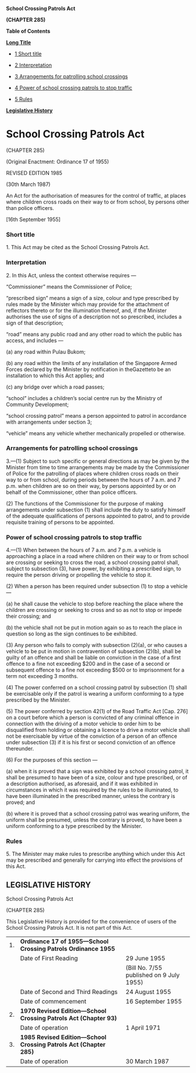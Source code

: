 **School Crossing Patrols Act**

**(CHAPTER 285)**

**Table of Contents**

[**Long Title**](#School-Crossing-Patrols-Act)

- [1 Short title](#Short-title)

- [2 Interpretation](#Interpretation)

- [3 Arrangements for patrolling school crossings](#Arrangements-for-patrolling-school-crossings)

- [4 Power of school crossing patrols to stop traffic](#Power-of-school-crossing-patrols-to-stop-traffic)

- [5 Rules](#Rules)

[**Legislative History**](#Legislative-History)

# School Crossing Patrols Act

(CHAPTER 285)

(Original Enactment: Ordinance 17 of 1955)

REVISED EDITION 1985

(30th March 1987)

An Act for the authorisation of measures for the control of traffic, at places where children cross roads on their way to or from school, by persons other than police officers.

[16th September 1955]

### Short title

1\. This Act may be cited as the School Crossing Patrols Act.

### Interpretation

2\. In this Act, unless the context otherwise requires —

“Commissioner” means the Commissioner of Police;

“prescribed sign” means a sign of a size, colour and type prescribed by rules made by the Minister which may provide for the attachment of reflectors thereto or for the illumination thereof, and, if the Minister authorises the use of signs of a description not so prescribed, includes a sign of that description;

“road” means any public road and any other road to which the public has access, and includes —

(a) any road within Pulau Bukom;

(b) any road within the limits of any installation of the Singapore Armed Forces declared by the Minister by notification in theGazetteto be an installation to which this Act applies; and

(c) any bridge over which a road passes;

“school” includes a children’s social centre run by the Ministry of Community Development;

“school crossing patrol” means a person appointed to patrol in accordance with arrangements under section 3;

“vehicle” means any vehicle whether mechanically propelled or otherwise.

### Arrangements for patrolling school crossings

3\.—(1) Subject to such specific or general directions as may be given by the Minister from time to time arrangements may be made by the Commissioner of Police for the patrolling of places where children cross roads on their way to or from school, during periods between the hours of 7 a.m. and 7 p.m. when children are so on their way, by persons appointed by or on behalf of the Commissioner, other than police officers.

(2) The functions of the Commissioner for the purpose of making arrangements under subsection (1) shall include the duty to satisfy himself of the adequate qualifications of persons appointed to patrol, and to provide requisite training of persons to be appointed.

### Power of school crossing patrols to stop traffic

4\.—(1) When between the hours of 7 a.m. and 7 p.m. a vehicle is approaching a place in a road where children on their way to or from school are crossing or seeking to cross the road, a school crossing patrol shall, subject to subsection (3), have power, by exhibiting a prescribed sign, to require the person driving or propelling the vehicle to stop it.

(2) When a person has been required under subsection (1) to stop a vehicle —

(a) he shall cause the vehicle to stop before reaching the place where the children are crossing or seeking to cross and so as not to stop or impede their crossing; and

(b) the vehicle shall not be put in motion again so as to reach the place in question so long as the sign continues to be exhibited.

(3) Any person who fails to comply with subsection (2)(a), or who causes a vehicle to be put in motion in contravention of subsection (2)(b), shall be guilty of an offence and shall be liable on conviction in the case of a first offence to a fine not exceeding $200 and in the case of a second or subsequent offence to a fine not exceeding $500 or to imprisonment for a term not exceeding 3 months.

(4) The power conferred on a school crossing patrol by subsection (1) shall be exercisable only if the patrol is wearing a uniform conforming to a type prescribed by the Minister.

(5) The power conferred by section 42(1) of the Road Traffic Act [Cap. 276] on a court before which a person is convicted of any criminal offence in connection with the driving of a motor vehicle to order him to be disqualified from holding or obtaining a licence to drive a motor vehicle shall not be exercisable by virtue of the conviction of a person of an offence under subsection (3) if it is his first or second conviction of an offence thereunder.

(6) For the purposes of this section —

(a) when it is proved that a sign was exhibited by a school crossing patrol, it shall be presumed to have been of a size, colour and type prescribed, or of a description authorised, as aforesaid, and if it was exhibited in circumstances in which it was required by the rules to be illuminated, to have been illuminated in the prescribed manner, unless the contrary is proved; and

(b) where it is proved that a school crossing patrol was wearing uniform, the uniform shall be presumed, unless the contrary is proved, to have been a uniform conforming to a type prescribed by the Minister.

### Rules

5\. The Minister may make rules to prescribe anything which under this Act may be prescribed and generally for carrying into effect the provisions of this Act.

## LEGISLATIVE HISTORY

School Crossing Patrols Act

(CHAPTER 285)

This Legislative History is provided for the convenience of users of the School Crossing Patrols Act. It is not part of this Act.

||||
|:-|:-|:-|
|1.|**Ordinance 17 of 1955—School Crossing Patrols Ordinance 1955**|
||Date of First Reading|29 June 1955|
|||(Bill No. 7/55 published on 9 July 1955)|
||Date of Second and Third Readings|24 August 1955|
||Date of commencement|16 September 1955|
|2.|**1970 Revised Edition—School Crossing Patrols Act (Chapter 93)**|
||Date of operation|1 April 1971|
|3.|**1985 Revised Edition—School Crossing Patrols Act (Chapter 285)**|
||Date of operation|30 March 1987|
